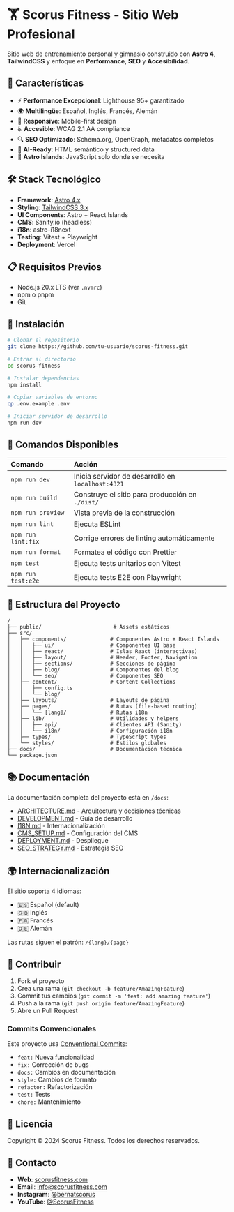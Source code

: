 # 🏋️ Scorus Fitness - Sitio Web Profesional

Sitio web de entrenamiento personal y gimnasio construido con **Astro 4**, **TailwindCSS** y enfoque en **Performance**, **SEO** y **Accesibilidad**.

## 🌟 Características

- ⚡ **Performance Excepcional**: Lighthouse 95+ garantizado
- 🌍 **Multilingüe**: Español, Inglés, Francés, Alemán
- 📱 **Responsive**: Mobile-first design
- ♿ **Accesible**: WCAG 2.1 AA compliance
- 🔍 **SEO Optimizado**: Schema.org, OpenGraph, metadatos completos
- 🤖 **AI-Ready**: HTML semántico y structured data
- 🚀 **Astro Islands**: JavaScript solo donde se necesita

## 🛠️ Stack Tecnológico

- **Framework**: [Astro 4.x](https://astro.build)
- **Styling**: [TailwindCSS 3.x](https://tailwindcss.com)
- **UI Components**: Astro + React Islands
- **CMS**: Sanity.io (headless)
- **i18n**: astro-i18next
- **Testing**: Vitest + Playwright
- **Deployment**: Vercel

## 📋 Requisitos Previos

- Node.js 20.x LTS (ver `.nvmrc`)
- npm o pnpm
- Git

## 🚀 Instalación

```bash
# Clonar el repositorio
git clone https://github.com/tu-usuario/scorus-fitness.git

# Entrar al directorio
cd scorus-fitness

# Instalar dependencias
npm install

# Copiar variables de entorno
cp .env.example .env

# Iniciar servidor de desarrollo
npm run dev
```

## 🧞 Comandos Disponibles

| Comando              | Acción                                              |
| :------------------- | :-------------------------------------------------- |
| `npm run dev`        | Inicia servidor de desarrollo en `localhost:4321`  |
| `npm run build`      | Construye el sitio para producción en `./dist/`    |
| `npm run preview`    | Vista previa de la construcción                     |
| `npm run lint`       | Ejecuta ESLint                                      |
| `npm run lint:fix`   | Corrige errores de linting automáticamente          |
| `npm run format`     | Formatea el código con Prettier                     |
| `npm test`           | Ejecuta tests unitarios con Vitest                  |
| `npm run test:e2e`   | Ejecuta tests E2E con Playwright                    |

## 📁 Estructura del Proyecto

```
/
├── public/                       # Assets estáticos
├── src/
│   ├── components/              # Componentes Astro + React Islands
│   │   ├── ui/                  # Componentes UI base
│   │   ├── react/               # Islas React (interactivas)
│   │   ├── layout/              # Header, Footer, Navigation
│   │   ├── sections/            # Secciones de página
│   │   ├── blog/                # Componentes del blog
│   │   └── seo/                 # Componentes SEO
│   ├── content/                 # Content Collections
│   │   ├── config.ts
│   │   └── blog/
│   ├── layouts/                 # Layouts de página
│   ├── pages/                   # Rutas (file-based routing)
│   │   └── [lang]/              # Rutas i18n
│   ├── lib/                     # Utilidades y helpers
│   │   ├── api/                 # Clientes API (Sanity)
│   │   └── i18n/                # Configuración i18n
│   ├── types/                   # TypeScript types
│   └── styles/                  # Estilos globales
├── docs/                        # Documentación técnica
└── package.json
```

## 📚 Documentación

La documentación completa del proyecto está en `/docs`:

- [ARCHITECTURE.md](docs/ARCHITECTURE.md) - Arquitectura y decisiones técnicas
- [DEVELOPMENT.md](docs/DEVELOPMENT.md) - Guía de desarrollo
- [I18N.md](docs/I18N.md) - Internacionalización
- [CMS_SETUP.md](docs/CMS_SETUP.md) - Configuración del CMS
- [DEPLOYMENT.md](docs/DEPLOYMENT.md) - Despliegue
- [SEO_STRATEGY.md](docs/SEO_STRATEGY.md) - Estrategia SEO

## 🌍 Internacionalización

El sitio soporta 4 idiomas:

- 🇪🇸 Español (default)
- 🇬🇧 Inglés
- 🇫🇷 Francés
- 🇩🇪 Alemán

Las rutas siguen el patrón: `/{lang}/{page}`

## 🤝 Contribuir

1. Fork el proyecto
2. Crea una rama (`git checkout -b feature/AmazingFeature`)
3. Commit tus cambios (`git commit -m 'feat: add amazing feature'`)
4. Push a la rama (`git push origin feature/AmazingFeature`)
5. Abre un Pull Request

### Commits Convencionales

Este proyecto usa [Conventional Commits](https://www.conventionalcommits.org/):

- `feat:` Nueva funcionalidad
- `fix:` Corrección de bugs
- `docs:` Cambios en documentación
- `style:` Cambios de formato
- `refactor:` Refactorización
- `test:` Tests
- `chore:` Mantenimiento

## 📄 Licencia

Copyright © 2024 Scorus Fitness. Todos los derechos reservados.

## 👤 Contacto

- **Web**: [scorusfitness.com](https://scorusfitness.com)
- **Email**: info@scorusfitness.com
- **Instagram**: [@bernatscorus](https://instagram.com/bernatscorus)
- **YouTube**: [@ScorusFitness](https://youtube.com/@ScorusFitness)

